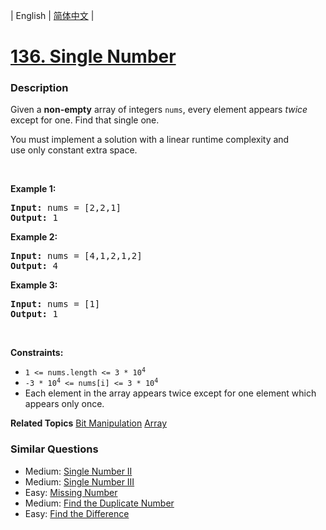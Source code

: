 | English | [简体中文](README.md) |

# [136. Single Number](https://leetcode-cn.com/problems/single-number)
 ### Description
<p>Given a <strong>non-empty</strong>&nbsp;array of integers <code>nums</code>, every element appears <em>twice</em> except for one. Find that single one.</p>

<p>You must&nbsp;implement a solution with a linear runtime complexity and use&nbsp;only constant&nbsp;extra space.</p>

<p>&nbsp;</p>
<p><strong>Example 1:</strong></p>
<pre><strong>Input:</strong> nums = [2,2,1]
<strong>Output:</strong> 1
</pre><p><strong>Example 2:</strong></p>
<pre><strong>Input:</strong> nums = [4,1,2,1,2]
<strong>Output:</strong> 4
</pre><p><strong>Example 3:</strong></p>
<pre><strong>Input:</strong> nums = [1]
<strong>Output:</strong> 1
</pre>
<p>&nbsp;</p>
<p><strong>Constraints:</strong></p>

<ul>
	<li><code>1 &lt;= nums.length &lt;= 3 * 10<sup>4</sup></code></li>
	<li><code>-3 * 10<sup>4</sup> &lt;= nums[i] &lt;= 3 * 10<sup>4</sup></code></li>
	<li>Each element in the array appears twice except for one element which appears only once.</li>
</ul>

**Related Topics**  [Bit Manipulation](https://leetcode-cn.com/tag/bit-manipulation) [Array](https://leetcode-cn.com/tag/array) 

### Similar Questions
 - Medium:	[Single Number II](https://leetcode-cn.com/problems/single-number-ii) 
 - Medium:	[Single Number III](https://leetcode-cn.com/problems/single-number-iii) 
 - Easy:	[Missing Number](https://leetcode-cn.com/problems/missing-number) 
 - Medium:	[Find the Duplicate Number](https://leetcode-cn.com/problems/find-the-duplicate-number) 
 - Easy:	[Find the Difference](https://leetcode-cn.com/problems/find-the-difference) 
